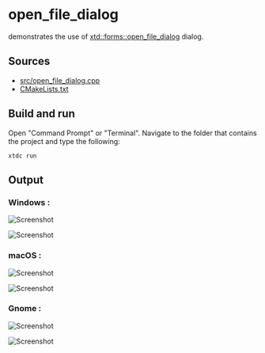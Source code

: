 # open_file_dialog

demonstrates the use of [xtd::forms::open_file_dialog](https://gammasoft71.github.io/xtd/reference_guides/latest/classxtd_1_1forms_1_1open__file__dialog.html) dialog.

## Sources

* [src/open_file_dialog.cpp](src/open_file_dialog.cpp)
* [CMakeLists.txt](CMakeLists.txt)

## Build and run

Open "Command Prompt" or "Terminal". Navigate to the folder that contains the project and type the following:

```shell
xtdc run
```

## Output

### Windows :

![Screenshot](../../../../docs/pictures/examples/open_file_dialog_w.png)

![Screenshot](../../../../docs/pictures/examples/open_file_dialog_wd.png)

### macOS :

![Screenshot](../../../../docs/pictures/examples/open_file_dialog_m.png)

![Screenshot](../../../../docs/pictures/examples/open_file_dialog_md.png)

### Gnome :

![Screenshot](../../../../docs/pictures/examples/open_file_dialog_g.png)

![Screenshot](../../../../docs/pictures/examples/open_file_dialog_gd.png)
